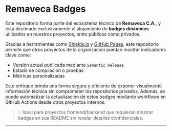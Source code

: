 # Remaveca Badges

Este repositorio forma parte del ecosistema técnico de **Remaveca C.A.**, y está destinado exclusivamente al alojamiento de **badges dinámicos** utilizados en nuestros proyectos, tanto públicos como privados.

Gracias a herramientas como [Shields.io](https://shields.io/) y [GitHub Pages](https://pages.github.com/), este repositorio permite que otros proyectos de la organización puedan mostrar indicadores clave como:

- Versión actual publicada mediante `Semantic Release`
- Estado de compilación o pruebas
- Métricas personalizadas

Este enfoque brinda una forma segura y eficiente de exponer visualmente información técnica sin comprometer los repositorios privados. Además, se puede automatizar la actualización de estos badges mediante workflows en GitHub Actions desde otros proyectos internos.

> 💡 Ideal para proyectos frontend/backend que requieran mostrar badges en sus README sin revelar detalles confidenciales.

---
